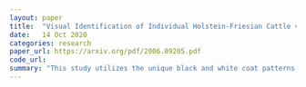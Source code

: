 ```yaml
---
layout: paper
title:  "Visual Identification of Individual Holstein-Friesian Cattle via Deep Metric Learning"
date:   14 Oct 2020
categories: research
paper_url: https://arxiv.org/pdf/2006.09205.pdf
code_url: 
summary: "This study utilizes the unique black and white coat patterns of Holstein-Friesian cattle, akin to Turing’s reaction-diffusion systems, to automate the visual detection and biometric identification of individual cattle using convolutional neural networks and deep metric learning. Unlike traditional methods that depend on physical markings or wearables, this approach offers a completely hands-off technique for automated detection, localization, and identification of cattle from overhead images in open herd settings, without the need for re-training for new herd additions. The system demonstrates high accuracy, with a 93.8% success rate in identifying cattle unseen during training, using only half of the population. This research facilitates non-intrusive cattle monitoring, beneficial for precision farming, health and welfare surveillance, and veterinary research, including behavioral studies and disease tracking. Essential components of the research, including source code, network weights, and datasets, are publicly accessible."
---
```


